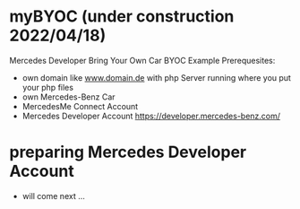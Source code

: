 # myBYOC (under construction 2022/04/18)
Mercedes Developer Bring Your Own Car BYOC Example
Prerequesites:
- own domain like www.domain.de with php Server running where you put your php files
- own Mercedes-Benz Car
- MercedesMe Connect Account
- Mercedes Developer Account https://developer.mercedes-benz.com/ 

# preparing Mercedes Developer Account 
- will come next ...
